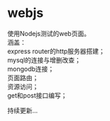 # webjs

使用Nodejs测试的web页面。  
涵盖：  
express router的http服务器搭建；  
mysql的连接与增删改查；  
mongodb连接；  
页面路由；  
资源访问；  
get和post接口编写；  

持续更新...  
